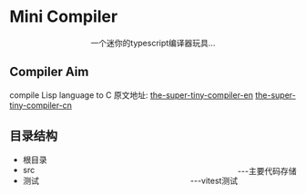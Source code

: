 # Mini Compiler
<div style="text-align:center;">一个迷你的typescript编译器玩具...</div>

## Compiler Aim
compile Lisp language to C
原文地址: 
[the-super-tiny-compiler-en](https://github.com/jamiebuilds/the-super-tiny-compiler)
[the-super-tiny-compiler-cn](https://github.com/starkwang/the-super-tiny-compiler-cn)
## 目录结构
- 根目录
- src <div style="float: right">---主要代码存储</div>
- 测试 <div style="float: right">---vitest测试</div>